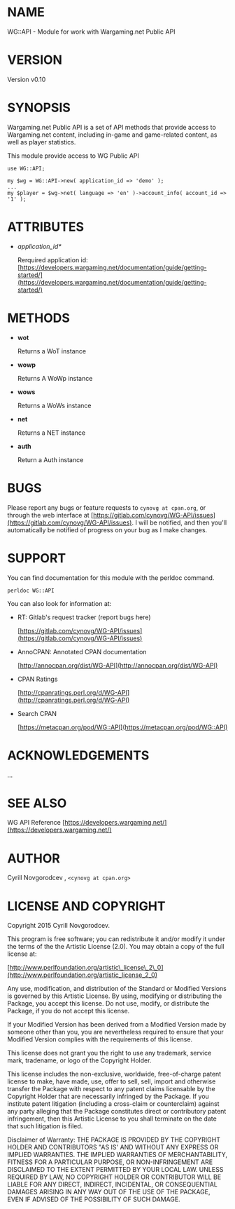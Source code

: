 
# NAME

WG::API - Module for work with Wargaming.net Public API

# VERSION

Version v0.10

# SYNOPSIS

Wargaming.net Public API is a set of API methods that provide access to Wargaming.net content, including in-game and game-related content, as well as player statistics.

This module provide access to WG Public API

    use WG::API;

    my $wg = WG::API->new( application_id => 'demo' );
    ...
    my $player = $wg->net( language => 'en' )->account_info( account_id => '1' );

# ATTRIBUTES

- _application\_id\*_

    Rerquired application id: [https://developers.wargaming.net/documentation/guide/getting-started/](https://developers.wargaming.net/documentation/guide/getting-started/)

# METHODS

- **wot**

    Returns a WoT instance

- **wowp**

    Returns A WoWp instance

- **wows**

    Returns a WoWs instance

- **net**

    Returns a NET instance

- **auth**

    Return a Auth instance

# BUGS

Please report any bugs or feature requests to `cynovg at cpan.org`, or through the web interface at [https://gitlab.com/cynovg/WG-API/issues](https://gitlab.com/cynovg/WG-API/issues).  I will be notified, and then you'll automatically be notified of progress on your bug as I make changes.

# SUPPORT

You can find documentation for this module with the perldoc command.

    perldoc WG::API

You can also look for information at:

- RT: Gitlab's request tracker (report bugs here)

    [https://gitlab.com/cynovg/WG-API/issues](https://gitlab.com/cynovg/WG-API/issues)

- AnnoCPAN: Annotated CPAN documentation

    [http://annocpan.org/dist/WG-API](http://annocpan.org/dist/WG-API)

- CPAN Ratings

    [http://cpanratings.perl.org/d/WG-API](http://cpanratings.perl.org/d/WG-API)

- Search CPAN

    [https://metacpan.org/pod/WG::API](https://metacpan.org/pod/WG::API)

# ACKNOWLEDGEMENTS

...

# SEE ALSO

WG API Reference [https://developers.wargaming.net/](https://developers.wargaming.net/)

# AUTHOR

Cyrill Novgorodcev , `<cynovg at cpan.org>`

# LICENSE AND COPYRIGHT

Copyright 2015 Cyrill Novgorodcev.

This program is free software; you can redistribute it and/or modify it
under the terms of the the Artistic License (2.0). You may obtain a
copy of the full license at:

[http://www.perlfoundation.org/artistic\_license\_2\_0](http://www.perlfoundation.org/artistic_license_2_0)

Any use, modification, and distribution of the Standard or Modified
Versions is governed by this Artistic License. By using, modifying or
distributing the Package, you accept this license. Do not use, modify,
or distribute the Package, if you do not accept this license.

If your Modified Version has been derived from a Modified Version made
by someone other than you, you are nevertheless required to ensure that
your Modified Version complies with the requirements of this license.

This license does not grant you the right to use any trademark, service
mark, tradename, or logo of the Copyright Holder.

This license includes the non-exclusive, worldwide, free-of-charge
patent license to make, have made, use, offer to sell, sell, import and
otherwise transfer the Package with respect to any patent claims
licensable by the Copyright Holder that are necessarily infringed by the
Package. If you institute patent litigation (including a cross-claim or
counterclaim) against any party alleging that the Package constitutes
direct or contributory patent infringement, then this Artistic License
to you shall terminate on the date that such litigation is filed.

Disclaimer of Warranty: THE PACKAGE IS PROVIDED BY THE COPYRIGHT HOLDER
AND CONTRIBUTORS "AS IS' AND WITHOUT ANY EXPRESS OR IMPLIED WARRANTIES.
THE IMPLIED WARRANTIES OF MERCHANTABILITY, FITNESS FOR A PARTICULAR
PURPOSE, OR NON-INFRINGEMENT ARE DISCLAIMED TO THE EXTENT PERMITTED BY
YOUR LOCAL LAW. UNLESS REQUIRED BY LAW, NO COPYRIGHT HOLDER OR
CONTRIBUTOR WILL BE LIABLE FOR ANY DIRECT, INDIRECT, INCIDENTAL, OR
CONSEQUENTIAL DAMAGES ARISING IN ANY WAY OUT OF THE USE OF THE PACKAGE,
EVEN IF ADVISED OF THE POSSIBILITY OF SUCH DAMAGE.
